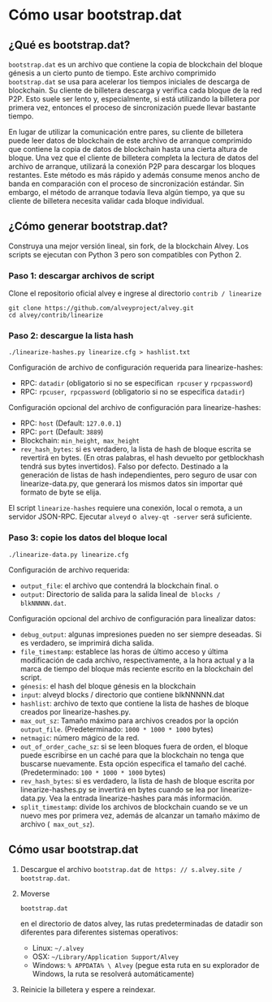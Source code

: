 # Cómo usar bootstrap.dat

## ¿Qué es bootstrap.dat?

`bootstrap.dat` es un archivo que contiene la copia de blockchain del bloque génesis a un cierto punto de tiempo. Este archivo comprimido `bootstrap.dat` se usa para acelerar los tiempos iniciales de descarga de blockchain. Su cliente de billetera descarga y verifica cada bloque de la red P2P. Esto suele ser lento y, especialmente, si está utilizando la billetera por primera vez, entonces el proceso de sincronización puede llevar bastante tiempo.

En lugar de utilizar la comunicación entre pares, su cliente de billetera puede leer datos de blockchain de este archivo de arranque comprimido que contiene la copia de datos de blockchain hasta una cierta altura de bloque. Una vez que el cliente de billetera completa la lectura de datos del archivo de arranque, utilizará la conexión P2P para descargar los bloques restantes. Este método es más rápido y además consume menos ancho de banda en comparación con el proceso de sincronización estándar. Sin embargo, el método de arranque todavía lleva algún tiempo, ya que su cliente de billetera necesita validar cada bloque individual.

## ¿Cómo generar bootstrap.dat?

Construya una mejor versión lineal, sin fork, de la blockchain Alvey. Los scripts se ejecutan con Python 3 pero son compatibles con Python 2.

### Paso 1: descargar archivos de script

Clone el repositorio oficial alvey e ingrese al directorio `contrib / linearize`

```
git clone https://github.com/alveyproject/alvey.git
cd alvey/contrib/linearize
```

### Paso 2: descargue la lista hash

```
./linearize-hashes.py linearize.cfg > hashlist.txt
```

Configuración de archivo de configuración requerida para linearize-hashes:

- RPC: `datadir` (obligatorio si no se especifican` rpcuser` y `rpcpassword`)
- RPC: `rpcuser`,` rpcpassword` (obligatorio si no se especifica `datadir`)

Configuración opcional del archivo de configuración para linearize-hashes:

- RPC: `host` (Default: `127.0.0.1`)
- RPC: `port` (Default: `3889`)
- Blockchain: `min_height`,` max_height`
- `rev_hash_bytes`: si es verdadero, la lista de hash de bloque escrita se revertirá en bytes. (En otras palabras, el hash devuelto por getblockhash tendrá sus bytes invertidos). Falso por defecto. Destinado a la generación de listas de hash independientes, pero seguro de usar con linearize-data.py, que generará los mismos datos sin importar qué formato de byte se elija.

El script `linearize-hashes` requiere una conexión, local o remota, a un servidor JSON-RPC. Ejecutar `alveyd` o` alvey-qt -server` será suficiente.

### Paso 3: copie los datos del bloque local

```
./linearize-data.py linearize.cfg
```

Configuración de archivo requerida:

- `output_file`: el archivo que contendrá la blockchain final. o
- `output`: Directorio de salida para la salida lineal de` blocks / blkNNNNN.dat`.

Configuración opcional del archivo de configuración para linealizar datos:

- `debug_output`: algunas impresiones pueden no ser siempre deseadas. Si es verdadero, se imprimirá dicha salida.
- `file_timestamp`: establece las horas de último acceso y última modificación de cada archivo, respectivamente, a la hora actual y a la marca de tiempo del bloque más reciente escrito en la blockchain del script.
- `génesis`: el hash del bloque génesis en la blockchain
- `input`: alveyd blocks / directorio que contiene blkNNNNN.dat
- `hashlist`: archivo de texto que contiene la lista de hashes de bloque creados por linearize-hashes.py.
- `max_out_sz`: Tamaño máximo para archivos creados por la opción` output_file`. (Predeterminado: `1000 * 1000 * 1000` bytes)
- `netmagic`: número mágico de la red.
- `out_of_order_cache_sz`: si se leen bloques fuera de orden, el bloque puede escribirse en un caché para que la blockchain no tenga que buscarse nuevamente. Esta opción especifica el tamaño del caché. (Predeterminado: `100 * 1000 * 1000` bytes)
- `rev_hash_bytes`: si es verdadero, la lista de hash de bloque escrita por linearize-hashes.py se invertirá en bytes cuando se lea por linearize-data.py. Vea la entrada linearize-hashes para más información.
- `split_timestamp`: divide los archivos de blockchain cuando se ve un nuevo mes por primera vez, además de alcanzar un tamaño máximo de archivo (` max_out_sz`).

## Cómo usar bootstrap.dat

1. Descargue el archivo `bootstrap.dat` de` https: // s.alvey.site / bootstrap.dat`.

2. Moverse

    

   ```
   bootstrap.dat
   ```

    

   en el directorio de datos alvey, las rutas predeterminadas de datadir son diferentes para diferentes sistemas operativos:

   - Linux: `~/.alvey`
   - OSX: `~/Library/Application Support/Alvey`
   - Windows: `% APPDATA% \ Alvey` (pegue esta ruta en su explorador de Windows, la ruta se resolverá automáticamente)

3. Reinicie la billetera y espere a reindexar.

[
](https://docs.alvey.site/en/Alvey-RPC-API/)